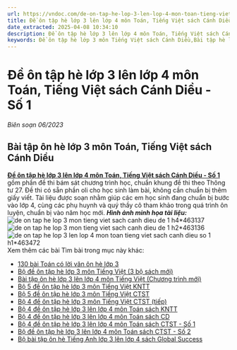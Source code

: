 ```yaml
---
url: https://vndoc.com/de-on-tap-he-lop-3-len-lop-4-mon-toan-tieng-viet-sach-canh-dieu-so-1-299298
title: Đề ôn tập hè lớp 3 lên lớp 4 môn Toán, Tiếng Việt sách Cánh Diều - Số 1 - Biên soạn 06/2023 - VnDoc.com
date_extracted: 2025-04-08 10:34:10
description: Đề ôn tập hè lớp 3 lên lớp 4 môn Toán, Tiếng Việt sách Cánh Diều - Số 1 được soạn nhằm giúp các em học sinh rèn luyện, củng cố các kiến thức để chuẩn bị bước vào năm học mới.
keywords: Đề ôn tập hè lớp 3 môn Tiếng Việt sách Cánh Diều,Bài tập hè lớp 3 môn Toán sách Cánh Diều,bài tập ôn hè lớp 3 lên lớp 4,bài tập ôn hè lớp 3 lên 4,ôn tập hè lớp 3 lên 4,đề ôn tập hè lớp 3 lên 4,ôn hè lớp 3 lên 4,đề ôn tập lớp 3 lên lớp 4,bộ đề ôn tập hè lớp 3 lên lớp 4,ôn hè lớp 3,đề ôn tập hè lớp 3,bài tập ôn hè lớp 3 lên lớp 4 môn tiếng việt,bài tập ôn hè lớp 3 lên 4 môn tiếng việt
---
```


# Đề ôn tập hè lớp 3 lên lớp 4 môn Toán, Tiếng Việt sách Cánh Diều - Số 1
 _Biên soạn 06/2023_
## **Bài tập ôn hè lớp 3 môn Toán, Tiếng Việt sách Cánh Diều**
[**Đề ôn tập hè lớp 3 lên lớp 4 môn Toán, Tiếng Việt sách Cánh Diều - Số 1**](<https://vndoc.com/de-on-tap-he-lop-3-len-lop-4-mon-toan-tieng-viet-sach-canh-dieu-so-1-299298>) gồm phần đề thi bám sát chương trình học, chuẩn khung đề thi theo Thông tư 27. Đề thi có sẵn phần oli cho học sinh làm bài, không cần chuẩn bị thêm giấy viết.
Tài liệu được soạn nhằm giúp các em học sinh đang chuẩn bị bước vào lớp 4, cùng các phụ huynh và quý thầy cô tham khảo trong quá trình ôn luyện, chuẩn bị vào năm học mới.
_**Hình ảnh minh họa tài liệu:**_
![de on tap he lop 3 mon tieng viet sach canh dieu de 1 h4*463137](https://i.vdoc.vn/data/image/2023/06/15/de-on-tap-he-lop-3-mon-tieng-viet-sach-canh-dieu-de-1-h4.jpg)![de on tap he lop 3 mon tieng viet sach canh dieu de 1 h2*463136](https://i.vdoc.vn/data/image/2023/06/15/de-on-tap-he-lop-3-mon-tieng-viet-sach-canh-dieu-de-1-h2.jpg)![de on tap he lop 3 len lop 4 mon toan tieng viet sach canh dieu so 1 h1*463472](https://i.vdoc.vn/data/image/2023/06/16/de-on-tap-he-lop-3-len-lop-4-mon-toan-tieng-viet-sach-canh-dieu-so-1-h1.jpg)
Xem thêm các bài Tìm bài trong mục này khác:
  * [130 bài Toán có lời văn ôn hè lớp 3](</130-bai-toan-co-loi-van-on-he-lop-3-124839>)
  * [Bộ đề ôn tập hè lớp 3 môn Tiếng Việt \(3 bộ sách mới\)](</bo-de-on-tap-he-lop-3-len-lop-4-mon-tieng-viet-203002>)
  * [Bài tập ôn hè lớp 3 lên lớp 4 môn Tiếng Việt \(Chương trình mới\)](</bai-tap-on-he-lop-3-len-lop-4-mon-tieng-viet-chuong-trinh-moi-297296>)
  * [Bộ 5 đề ôn tập hè lớp 3 môn Tiếng Việt KNTT](</bo-5-de-on-tap-he-lop-3-len-lop-4-mon-tieng-viet-ket-noi-tri-thuc-299517>)
  * [Bộ 5 đề ôn tập hè lớp 3 môn Tiếng Việt CTST](</bo-5-de-on-tap-he-lop-3-len-lop-4-mon-tieng-viet-chan-troi-sang-tao-299605>)
  * [Bộ 4 đề ôn tập hè lớp 3 môn Tiếng Việt CTST \(tiếp\)](</top-4-de-on-tap-he-lop-3-len-lop-4-mon-tieng-viet-chan-troi-sang-tao-323827>)
  * [Bộ 4 đề ôn tập hè lớp 3 lên lớp 4 môn Toán sách KNTT](</bo-4-de-on-tap-he-lop-3-len-lop-4-mon-toan-sach-ket-noi-tri-thuc-299686>)
  * [Bộ 4 đề ôn tập hè lớp 3 lên lớp 4 môn Toán sách CD](</bo-4-de-on-tap-he-lop-3-len-lop-4-mon-toan-sach-canh-dieu-299677>)
  * [Bộ 4 đề ôn tập hè lớp 3 lên lớp 4 môn Toán sách CTST - Số 1](</bo-4-de-on-tap-he-lop-3-len-lop-4-mon-toan-sach-chan-troi-sang-tao-300162>)
  * [Bộ đề ôn tập hè lớp 3 lên lớp 4 môn Toán sách CTST - Số 2](</bo-de-on-tap-he-lop-3-len-lop-4-mon-toan-sach-chan-troi-sang-tao-so-2-323840>)
  * [Bộ bài tập ôn hè Tiếng Anh lớp 3 lên lớp 4 sách Global Success](</bo-bai-tap-on-he-tieng-anh-lop-3-len-lop-4-sach-global-success-300676>)

